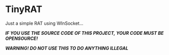 # TinyRAT

Just a simple RAT using WInSocket...

***IF YOU USE THE SOURCE CODE OF THIS PROJECT, YOUR CODE MUST BE OPENSOURCE!***

***WARNING! DO NOT USE THIS TO DO ANYTHING ILLEGAL***
